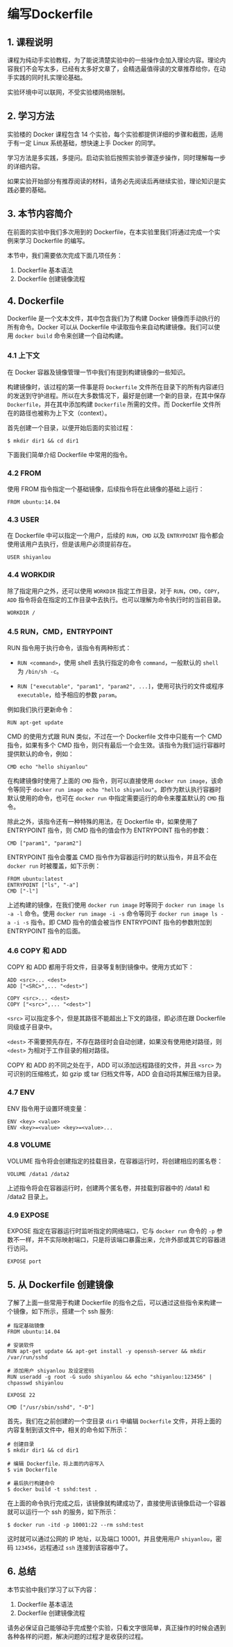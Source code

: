 # 编写Dockerfile

## 1. 课程说明

课程为纯动手实验教程，为了能说清楚实验中的一些操作会加入理论内容。理论内容我们不会写太多，已经有太多好文章了，会精选最值得读的文章推荐给你，在动手实践的同时扎实理论基础。

实验环境中可以联网，不受实验楼网络限制。

## 2. 学习方法

实验楼的 Docker 课程包含 14 个实验，每个实验都提供详细的步骤和截图，适用于有一定 Linux 系统基础，想快速上手 Docker 的同学。

学习方法是多实践，多提问。启动实验后按照实验步骤逐步操作，同时理解每一步的详细内容。

如果实验开始部分有推荐阅读的材料，请务必先阅读后再继续实验，理论知识是实践必要的基础。

## 3. 本节内容简介

在前面的实验中我们多次用到的 Dockerfile，在本实验里我们将通过完成一个实例来学习 Dockerfile 的编写。

本节中，我们需要依次完成下面几项任务：

1. Dockerfile 基本语法
2. Dockerfile 创建镜像流程

## 4. Dockerfile

Dockerfile 是一个文本文件，其中包含我们为了构建 Docker 镜像而手动执行的所有命令。Docker 可以从 Dockerfile 中读取指令来自动构建镜像。我们可以使用 `docker build` 命令来创建一个自动构建。

### 4.1 上下文

在 Docker 容器及镜像管理一节中我们有提到构建镜像的一些知识。

构建镜像时，该过程的第一件事是将 `Dockerfile` 文件所在目录下的所有内容递归的发送到守护进程。所以在大多数情况下，最好是创建一个新的目录，在其中保存 `Dockerfile`，并在其中添加构建 `Dockerfile` 所需的文件。而 Dockerfile 文件所在的路径也被称为上下文（context）。

首先创建一个目录，以便开始后面的实验过程：

```
$ mkdir dir1 && cd dir1
```

下面我们简单介绍 Dockerfile 中常用的指令。

### 4.2 FROM

使用 FROM 指令指定一个基础镜像，后续指令将在此镜像的基础上运行：

```
FROM ubuntu:14.04
```

### 4.3 USER

在 Dockerfile 中可以指定一个用户，后续的 `RUN`，`CMD` 以及 `ENTRYPOINT` 指令都会使用该用户去执行，但是该用户必须提前存在。

```
USER shiyanlou
```

### 4.4 WORKDIR

除了指定用户之外，还可以使用 `WORKDIR` 指定工作目录，对于 `RUN`，`CMD`，`COPY`，`ADD` 指令将会在指定的工作目录中去执行。也可以理解为命令执行时的当前目录。

```
WORKDIR /
```

### 4.5 RUN，CMD，ENTRYPOINT

RUN 指令用于执行命令，该指令有两种形式：

+ `RUN <command>`，使用 shell 去执行指定的命令 `command`，一般默认的 `shell` 为 `/bin/sh -c`。

+ `RUN ["executable", "param1", "param2", ...]`，使用可执行的文件或程序 `executable`，给予相应的参数 `param`。

例如我们执行更新命令：

```
RUN apt-get update
```

CMD 的使用方式跟 RUN 类似，不过在一个 Dockerfile 文件中只能有一个 CMD 指令，如果有多个 CMD 指令，则只有最后一个会生效。该指令为我们运行容器时提供默认的命令，例如：

```
CMD echo "hello shiyanlou"
```

在构建镜像时使用了上面的 `CMD` 指令，则可以直接使用 `docker run image`，该命令等同于 `docker run image echo "hello shiyanlou"`。即作为默认执行容器时默认使用的命令，也可在 `docker run` 中指定需要运行的命令来覆盖默认的 `CMD` 指令。

除此之外，该指令还有一种特殊的用法，在 Dockerfile 中，如果使用了 ENTRYPOINT 指令，则 CMD 指令的值会作为 ENTRYPOINT 指令的参数：

```
CMD ["param1", "param2"]
```

ENTRYPOINT 指令会覆盖 CMD 指令作为容器运行时的默认指令，并且不会在 `docker run` 时被覆盖，如下示例：

```
FROM ubuntu:latest
ENTRYPOINT ["ls", "-a"]
CMD ["-l"]
```

上述构建的镜像，在我们使用 `docker run image` 时等同于 `docker run image ls -a -l` 命令。使用 `docker run image -i -s` 命令等同于 `docker run image ls -a -i -s` 指令。即 CMD 指令的值会被当作 ENTRYPOINT 指令的参数附加到 ENTRYPOINT 指令的后面。

### 4.6 COPY 和 ADD

COPY 和 ADD 都用于将文件，目录等复制到镜像中。使用方式如下：

```
ADD <src>... <dest>
ADD ["<SRC>",... "<dest>"]

COPY <src>... <dest>
COPY ["<src>",... "<dest>"]
```

`<src>` 可以指定多个，但是其路径不能超出上下文的路径，即必须在跟 Dockerfile 同级或子目录中。

`<dest>` 不需要预先存在，不存在路径时会自动创建，如果没有使用绝对路径，则 `<dest>` 为相对于工作目录的相对路径。

COPY 和 ADD 的不同之处在于，ADD 可以添加远程路径的文件，并且 `<src>` 为可识别的压缩格式，如 gzip 或 tar 归档文件等，ADD 会自动将其解压缩为目录。

### 4.7 ENV

ENV 指令用于设置环境变量：

```
ENV <key> <value>
ENV <key>=<value> <key>=<value>...
```

### 4.8 VOLUME

VOLUME 指令将会创建指定的挂载目录，在容器运行时，将创建相应的匿名卷：

```
VOLUME /data1 /data2
```

上述指令将会在容器运行时，创建两个匿名卷，并挂载到容器中的 /data1 和 /data2 目录上。

### 4.9 EXPOSE

EXPOSE 指定在容器运行时监听指定的网络端口，它与 `docker run` 命令的 `-p` 参数不一样，并不实际映射端口，只是将该端口暴露出来，允许外部或其它的容器进行访问。

```
EXPOSE port
```

## 5. 从 Dockerfile 创建镜像

了解了上面一些常用于构建 Dockerfile 的指令之后，可以通过这些指令来构建一个镜像，如下所示，搭建一个 ssh 服务:

```
# 指定基础镜像
FROM ubuntu:14.04

# 安装软件
RUN apt-get update && apt-get install -y openssh-server && mkdir /var/run/sshd

# 添加用户 shiyanlou 及设定密码
RUN useradd -g root -G sudo shiyanlou && echo "shiyanlou:123456" | chpasswd shiyanlou

EXPOSE 22

CMD ["/usr/sbin/sshd", "-D"]
```

首先，我们在之前创建的一个空目录 `dir1` 中编辑 `Dockerfile` 文件，并将上面的内容复制到该文件中，相关的命令如下所示：

```
# 创建目录
$ mkdir dir1 && cd dir1

# 编辑 Dockerfile，将上面的内容写入
$ vim Dockerfile

# 最后执行构建命令
$ docker build -t sshd:test .
```

在上面的命令执行完成之后，该镜像就构建成功了，直接使用该镜像启动一个容器就可以运行一个 ssh 的服务，如下所示：

```
$ docker run -itd -p 10001:22 --rm sshd:test
```

这时就可以通过公网的 IP 地址，以及端口 10001，并且使用用户 `shiyanlou`，密码 `123456`，远程通过 `ssh` 连接到该容器中了。

## 6. 总结

本节实验中我们学习了以下内容：

1. Dockerfile 基本语法
2. Dockerfile 创建镜像流程


请务必保证自己能够动手完成整个实验，只看文字很简单，真正操作的时候会遇到各种各样的问题，解决问题的过程才是收获的过程。